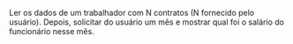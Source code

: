 Ler os dados de um trabalhador com N contratos (N fornecido pelo usuário). 
Depois, solicitar do usuário um mês e mostrar qual foi o salário do funcionário nesse mês.